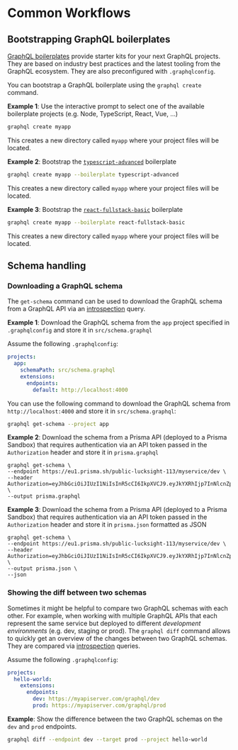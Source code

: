 # Common Workflows

## Bootstrapping GraphQL boilerplates

[GraphQL boilerplates](https://github.com/graphql-boilerplates) provide starter kits for your next GraphQL projects. They are based on industry best practices and the latest tooling from the GraphQL ecosystem. They are also preconfigured with `.graphqlconfig`.

You can bootstrap a GraphQL boilerplate using the `graphql create` command.

**Example 1**: Use the interactive prompt to select one of the available boilerplate projects (e.g. Node, TypeScript, React, Vue, ...)

```sh
graphql create myapp
```

This creates a new directory called `myapp` where your project files will be located.

**Example 2**: Bootstrap the [`typescript-advanced`](https://github.com/graphql-boilerplates/typescript-graphql-server/tree/master/advanced) boilerplate

```sh
graphql create myapp --boilerplate typescript-advanced
```

This creates a new directory called `myapp` where your project files will be located.

**Example 3**: Bootstrap the [`react-fullstack-basic`](https://github.com/graphql-boilerplates/react-fullstack-graphql/tree/master/basic) boilerplate

```sh
graphql create myapp --boilerplate react-fullstack-basic
```

This creates a new directory called `myapp` where your project files will be located.

## Schema handling

### Downloading a GraphQL schema

The `get-schema` command can be used to download the GraphQL schema from a GraphQL API via an [introspection](http://graphql.org/learn/introspection/) query.

**Example 1**: Download the GraphQL schema from the `app` project specified in `.graphqlconfig` and store it in `src/schema.graphql`

Assume the following `.graphqlconfig`:

```yaml
projects:
  app:
    schemaPath: src/schema.graphql
    extensions:
      endpoints:
        default: http://localhost:4000
```

You can use the following command to download the GraphQL schema from `http://localhost:4000` and store it in `src/schema.graphql`:

```sh
graphql get-schema --project app
```

**Example 2**: Download the schema from a Prisma API (deployed to a Prisma Sandbox) that requires authentication via an API token passed in the `Authorization` header and store it in `prisma.graphql`

```
graphql get-schema \
--endpoint https://eu1.prisma.sh/public-lucksight-113/myservice/dev \
--header Authorization=eyJhbGciOiJIUzI1NiIsInR5cCI6IkpXVCJ9.eyJkYXRhIjp7InNlcnZpY2UiOiJkYXRhYmFzZUBkZXYiLCJyb2xlcyI6WyJhZG1pbiJdfSwiaWF0IjoxNTI0NzUyNjQyLCJleHAiOjE1MjUzNTc0NDJ9.ricwDHJoHtmYN8ZD4ldjH3ek_YMIUJqervXZ0ApjYpU \
--output prisma.graphql
```

**Example 3**: Download the schema from a Prisma API (deployed to a Prisma Sandbox) that requires authentication via an API token passed in the `Authorization` header and store it in `prisma.json` formatted as JSON

```
graphql get-schema \
--endpoint https://eu1.prisma.sh/public-lucksight-113/myservice/dev \
--header Authorization=eyJhbGciOiJIUzI1NiIsInR5cCI6IkpXVCJ9.eyJkYXRhIjp7InNlcnZpY2UiOiJkYXRhYmFzZUBkZXYiLCJyb2xlcyI6WyJhZG1pbiJdfSwiaWF0IjoxNTI0NzUyNjQyLCJleHAiOjE1MjUzNTc0NDJ9.ricwDHJoHtmYN8ZD4ldjH3ek_YMIUJqervXZ0ApjYpU \
--output prisma.json \
--json
```

### Showing the diff between two schemas

Sometimes it might be helpful to compare two GraphQL schemas with each other. For example, when working with multiple GraphQL APIs that each represent the same service but deployed to different _development environments_ (e.g. dev, staging or prod). The `graphql diff` command allows to quickly get an overview of the changes between two GraphQL schemas. They are compared via [introspection](http://graphql.org/learn/introspection/) queries.

Assume the following `.graphqlconfig`:

```yaml
projects:
  hello-world:
    extensions:
      endpoints:
        dev: https://myapiserver.com/graphql/dev
        prod: https://myapiserver.com/graphql/prod
```

**Example**: Show the difference between the two GraphQL schemas on the `dev` and `prod` endpoints.

```sh
graphql diff --endpoint dev --target prod --project hello-world
```

<!-- 
### Code generation 

### Managing .graphqlconfig

### Misc
-->